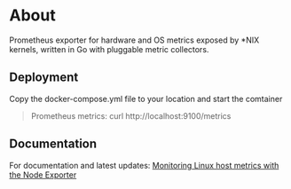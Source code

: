 # About

Prometheus exporter for hardware and OS metrics exposed by *NIX kernels, written in Go with pluggable metric collectors.

## Deployment

Copy the docker-compose.yml file to your location and start the comtainer

> Prometheus metrics: curl http://localhost:9100/metrics

## Documentation

For documentation and latest updates: [Monitoring Linux host metrics with the Node Exporter](https://prometheus.io/docs/guides/node-exporter/)
